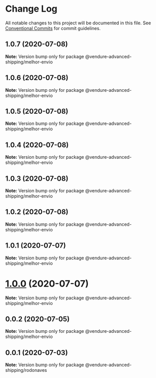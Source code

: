 # Change Log

All notable changes to this project will be documented in this file.
See [Conventional Commits](https://conventionalcommits.org) for commit guidelines.

## 1.0.7 (2020-07-08)

**Note:** Version bump only for package @vendure-advanced-shipping/melhor-envio





## 1.0.6 (2020-07-08)

**Note:** Version bump only for package @vendure-advanced-shipping/melhor-envio





## 1.0.5 (2020-07-08)

**Note:** Version bump only for package @vendure-advanced-shipping/melhor-envio





## 1.0.4 (2020-07-08)

**Note:** Version bump only for package @vendure-advanced-shipping/melhor-envio





## 1.0.3 (2020-07-08)

**Note:** Version bump only for package @vendure-advanced-shipping/melhor-envio





## 1.0.2 (2020-07-08)

**Note:** Version bump only for package @vendure-advanced-shipping/melhor-envio





## 1.0.1 (2020-07-07)

**Note:** Version bump only for package @vendure-advanced-shipping/melhor-envio





# [1.0.0](https://github.com/jonyw4/vendure-advanced-shipping/compare/v0.0.2...v1.0.0) (2020-07-07)

**Note:** Version bump only for package @vendure-advanced-shipping/melhor-envio





## 0.0.2 (2020-07-05)

**Note:** Version bump only for package @vendure-advanced-shipping/melhor-envio





## 0.0.1 (2020-07-03)

**Note:** Version bump only for package @vendure-advanced-shipping/rodonaves
